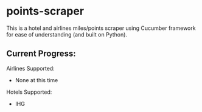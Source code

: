 # points-scraper
This is a hotel and airlines miles/points scraper using Cucumber framework for ease of understanding (and built on Python).


## Current Progress:

Airlines Supported:
- None at this time

Hotels Supported:
- IHG
